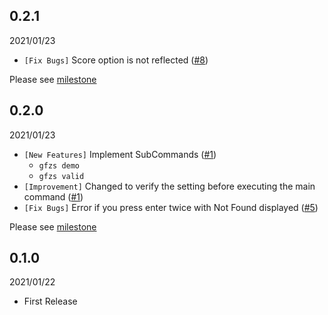 ## 0.2.1

2021/01/23

- `[Fix Bugs]` Score option is not reflected ([#8](https://github.com/yukihirop/gfzs/issues/8))

Please see [milestone](https://github.com/yukihirop/gfzs/milestone/2)

## 0.2.0

2021/01/23

- `[New Features]` Implement SubCommands ([#1](https://github.com/yukihirop/gfzs/issues/1))
  - `gfzs demo`
  - `gfzs valid`
- `[Improvement]` Changed to verify the setting before executing the main command ([#1](https://github.com/yukihirop/gfzs/issues/1))
- `[Fix Bugs]` Error if you press enter twice with Not Found displayed ([#5](https://github.com/yukihirop/gfzs/issues/5))

Please see [milestone](https://github.com/yukihirop/gfzs/milestone/3)

## 0.1.0

2021/01/22

- First Release
